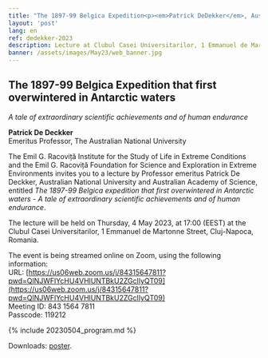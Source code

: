 ```yaml
---
title: "The 1897-99 Belgica Expedition<p><em>Patrick DeDekker</em>, Australian National University</p>"
layout: 'post'
lang: en
ref: dedekker-2023
description: Lecture at Clubul Casei Universitarilor, 1 Emmanuel de Martonne Str., Cluj-Napoca, Romania, on <strong>May 4th, 2023 at 17:00 (EEST)</strong>.
banner: /assets/images/May23/web_banner.jpg
---
```


## The 1897-99 Belgica Expedition that first overwintered in Antarctic waters
_A tale of extraordinary scientific achievements and of human endurance_

**Patrick De Deckker**<br/>
Emeritus Professor, The Australian National University

The Emil G. Racoviță Institute for the Study of Life in Extreme Conditions and the Emil G. Racoviță Foundation for Science and Exploration in Extreme Environments invites you to a lecture by Professor emeritus Patrick De Deckker, Australian National University and Australian Academy of Science, entitled _The 1897-99 Belgica expedition that first overwintered in Antarctic waters - A tale of extraordinary scientific achievements and of human endurance_.

The lecture will be held on Thursday, 4 May 2023, at 17:00 (EEST) at the Clubul Casei Universitarilor, 1 Emmanuel de Martonne Street, Cluj-Napoca, Romania.

The event is being streamed online on Zoom, using the following information:<br/>
URL: [https://us06web.zoom.us/j/84315647811?pwd=QlNJWFlYcHU4VHlUNTBkU2ZGclIyQT09](https://us06web.zoom.us/j/84315647811?pwd=QlNJWFlYcHU4VHlUNTBkU2ZGclIyQT09)<br/>
Meeting ID: 843 1564 7811<br/>
Passcode: 119212

{% include 20230504_program.md %}

Downloads: [poster](/assets/images/May23/poster_en.png).
